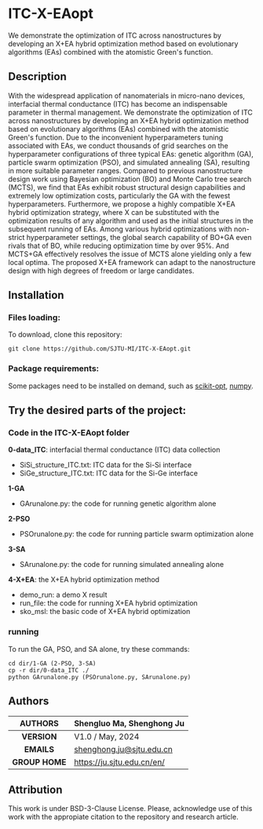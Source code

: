 # ITC-X-EAopt
We demonstrate the optimization of ITC across nanostructures by developing an X+EA hybrid optimization method based on evolutionary algorithms (EAs) combined with the atomistic Green's function.

## Description
With the widespread application of nanomaterials in micro-nano devices, interfacial thermal conductance (ITC) has become an indispensable parameter in thermal management. We demonstrate the optimization of ITC across nanostructures by developing an X+EA hybrid optimization method based on evolutionary algorithms (EAs) combined with the atomistic Green's function. Due to the inconvenient hyperparameters tuning associated with EAs, we conduct thousands of grid searches on the hyperparameter configurations of three typical EAs: genetic algorithm (GA), particle swarm optimization (PSO), and simulated annealing (SA), resulting in more suitable parameter ranges. Compared to previous nanostructure design work using Bayesian optimization (BO) and Monte Carlo tree search (MCTS), we find that EAs exhibit robust structural design capabilities and extremely low optimization costs, particularly the GA with the fewest hyperparameters. Furthermore, we propose a highly compatible X+EA hybrid optimization strategy, where X can be substituted with the optimization results of any algorithm and used as the initial structures in the subsequent running of EAs. Among various hybrid optimizations with non-strict hyperparameter settings, the global search capability of BO+GA even rivals that of BO, while reducing optimization time by over 95%. And MCTS+GA effectively resolves the issue of MCTS alone yielding only a few local optima. The proposed X+EA framework can adapt to the nanostructure design with high degrees of freedom or large candidates.

## Installation

### Files loading:
To download, clone this repository:<br>
````
git clone https://github.com/SJTU-MI/ITC-X-EAopt.git
````

### Package requirements:
Some packages need to be installed on demand, such as [scikit-opt](https://scikit-opt.github.io/), [numpy](https://numpy.org/).

## Try the desired parts of the project:

### Code in the ITC-X-EAopt folder
**0-data_ITC**: interfacial thermal conductance (ITC) data collection
- SiSi_structure_ITC.txt: ITC data for the Si-Si interface
- SiGe_structure_ITC.txt: ITC data for the Si-Ge interface

**1-GA**
- GArunalone.py: the code for running genetic algorithm alone

**2-PSO**
- PSOrunalone.py: the code for running particle swarm optimization alone

**3-SA**
- SArunalone.py: the code for running simulated annealing alone

**4-X+EA**: the X+EA hybrid optimization method
- demo_run: a demo X result
- run_file: the code for running X+EA hybrid optimization
- sko_msl: the basic code of X+EA hybrid optimization

### running
To run the GA, PSO, and SA alone, try these commands:<br>
````
cd dir/1-GA (2-PSO, 3-SA)
cp -r dir/0-data_ITC ./
python GArunalone.py (PSOrunalone.py, SArunalone.py)
````

## Authors

| **AUTHORS** |Shengluo Ma, Shenghong Ju            |
|:-------------:|--------------------------------------------------|
| **VERSION** | V1.0 / May, 2024                               |
| **EMAILS**  | shenghong.ju@sjtu.edu.cn                         |
| **GROUP HOME**  | https://ju.sjtu.edu.cn/en/                         |

## Attribution
This work is under BSD-3-Clause License. Please, acknowledge use of this work with the appropiate citation to the repository and research article.
